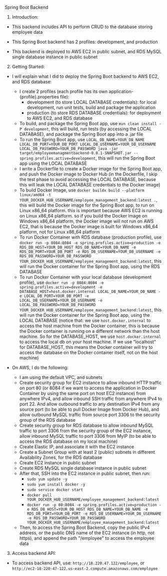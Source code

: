 Spring Boot Backend

1. Introduction:

- This backend includes API to perform CRUD to the database storing employee data

- This Spring Boot backend has 2 profiles: development, and production

- This backend is deployed to AWS EC2 in public subnet, and RDS MySQL single database instance in public subnet

2. Getting Started:

- I will explain what I did to deploy the Spring Boot backend to AWS EC2, and RDS database:

  - I create 2 profiles (each profile has its own application-{profile}.properties file):
    - development (to store LOCAL DATABASE credentials): for local development, run unit tests, build and package the application
    - production (to store RDS DATABASE credentials): for deployment to AWS EC2, and RDS database
  - To build, and package the Spring Boot app, use `mvn clean install -P development`, this will build, run tests (by accessing the LOCAL DATABASE), and package the Spring Boot app into a .jar file
  - To run the Spring Boot app, use `LOCAL_DB_NAME=YOUR_DB_NAME LOCAL_DB_PORT=YOUR_DB_PORT LOCAL_DB_USERNAME=YOUR_DB_USERNAME LOCAL_DB_PASSWORD=YOUR_DB_PASSWORD java -jar target/employeemanagmentbackend-0.0.1-SNAPSHOT.jar --spring.profiles.active=development`, this will run the Spring Boot app using the LOCAL DATABASE
  - I write a Dockerfile to create a Docker image for the Spring Boot app, and push the Docker image to Docker Hub (in the Dockerfile, I skip the test phase to avoid accessing the LOCAL DATABASE, because this will leak the LOCAL DATABASE credentials to the Docker image)
  - To build Docker Image, use `docker buildx build --platform linux/amd64 -t YOUR_DOCKER_HUB_USERNAME/employee_management_backend:latest .`, this will build the Docker image for the Spring Boot app, to run on Linux x86_64 platform. this is important because AWS EC2 is running on Linux x86_64 platform. so if you build the Docker image on Windows x86_64 platform, the Docker image will not run on AWS EC2, that is because the Docker image is built for Windows x86_64 platform, not for Linux x86_64 platform
  - To run Docker Container with RDS database (production profile), use `docker run -p 8084:8084 -e spring.profiles.active=production -e RDS_DB_HOST=YOUR_DB_HOST RDS_DB_NAME=YOUR_DB_NAME -e RDS_DB_PORT=YOUR_DB_PORT -e RDS_DB_USERNAME=YOUR_DB_USERNAME -e RDS_DB_PASSWORD=YOUR_DB_PASSWORD YOUR_DOCKER_HUB_USERNAME/employee_management_backend:latest`, this will run the Docker container for the Spring Boot app, using the RDS DATABASE
  - To run Docker Container with your local database (development profile), use `docker run -p 8084:8084 -e spring.profiles.active=development -e DATABASE_HOST=host.docker.internal LOCAL_DB_NAME=YOUR_DB_NAME -e LOCAL_DB_PORT=YOUR_DB_PORT -e LOCAL_DB_USERNAME=YOUR_DB_USERNAME -e LOCAL_DB_PASSWORD=YOUR_DB_PASSWORD YOUR_DOCKER_HUB_USERNAME/employee_management_backend:latest`, this will run the Docker container for the Spring Boot app, using the LOCAL DATABASE (notice that: we use `host.docker.internal` to access the host machine from the Docker container, this is because the Docker container is running on a different network than the host machine. So for the DATABASE_HOST, we use `host.docker.internal` to access the local db on your host machine. If we use "localhost" for DATABASE_HOST, this means the Docker container will try to access the database on the Docker container itself, not on the host machine)

- On AWS, I do the following:
  - I am using the default VPC, and subnets
  - Create security group for EC2 instance to allow inbound HTTP traffic on port 80 (or 8084 if we want to access the application in Docker Container by using the same port on host EC2 instance) from anywhere IPv4, and allow inbound SSH traffic from anywhere IPv4 to port 22. And allow outbound traffic to any destination IPv4 from any source port (to be able to pull Docker Image from Docker Hub), and allow outbound MySQL traffic from source port 3306 to the security group of the RDS database
  - Create security group for RDS database to allow inbound MySQL traffic to port 3306 from the security group of the EC2 instance, allow inbound MySQL traffic to port 3306 from MyIP (to be able to access the RDS database on my local machine)
  - Create Elastic IP, and associate it with the EC2 instance
  - Create a Subnet Group with at least 2 (public) subnets in different Availability Zones, for the RDS database
  - Create EC2 instance in public subnet
  - Create RDS MySQL single database instance in public subnet
  - After that, SSH into the EC2 instance in public subnet, then run:
    - `sudo yum update -y`
    - `sudo yum install docker -y`
    - `sudo service docker start`
    - `docker pull YOUR_DOCKER_HUB_USERNAME/employee_management_backend:latest`
    - `docker run -p 80:8084 -e spring.profiles.active=production -e RDS_DB_HOST=YOUR_DB_HOST RDS_DB_NAME=YOUR_DB_NAME -e RDS_DB_PORT=YOUR_DB_PORT -e RDS_DB_USERNAME=YOUR_DB_USERNAME -e RDS_DB_PASSWORD=YOUR_DB_PASSWORD YOUR_DOCKER_HUB_USERNAME/employee_management_backend:latest`
  - Then, to access the Spring Boot Backend, copy the public IPv4 address, or the public DNS name of the EC2 instance (in http, not https), and append the path "/employee" to access the employee data

3. Access backend API:

- To access backend API, use: `http://18.220.47.122/employee`, or `http://ec2-18-220-47-122.us-east-2.compute.amazonaws.com/employee`
